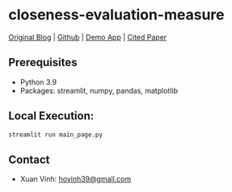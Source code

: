 # closeness-evaluation-measure

[Original Blog](url) |
[Github](https://github.com/hovinh/closeness-evaluation-measure) |
[Demo App](url) |
[Cited Paper](https://aclanthology.org/2020.acl-main.363.pdf)


## Prerequisites
- Python 3.9
- Packages: streamlit, numpy, pandas, matplotlib

## Local Execution:
```bash
streamlit run main_page.py
```

## Contact
- Xuan Vinh: hovinh39@gmail.com

